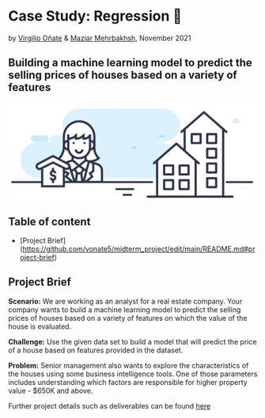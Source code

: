 # Case Study: Regression 🏡
by [Virgilio Oñate](https://github.com/vonate5) & [Maziar Mehrbakhsh](https://github.com/Maziar-Mehr), November 2021
## Building a machine learning model to predict the selling prices of houses based on a variety of features

![](images/Image_1.png)

## Table of content
- [Project Brief] (https://github.com/vonate5/midterm_project/edit/main/README.md#project-brief)


## Project Brief
**Scenario:**
We are working as an analyst for a real estate company. Your company wants to build a machine learning model to predict the selling prices of houses based on a 
variety of features on which the value of the house is evaluated.

**Challenge:**
Use the given data set to build a model that will predict the price of a house based on features provided in the dataset.

**Problem:**
Senior management also wants to explore the characteristics of the houses using some business intelligence tools. One of those parameters includes understanding 
which factors are responsible for higher property value - $650K and above.

Further project details such as deliverables can be found [here](https://github.com/ironhack-edu/data_mid_bootcamp_project_regression)

